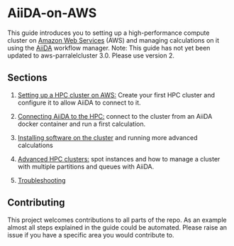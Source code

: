 # AiiDA-on-AWS
This guide introduces you to setting up a high-performance compute cluster on [Amazon Web Services](https://aws.amazon.com/) (AWS) and managing calculations on it using the [AiiDA](https://www.aiida.net/) workflow manager.
Note: This guide has not yet been updated to aws-parralelcluster 3.0. Please use version 2.

## Sections
1. [Setting up a HPC cluster on AWS:](Section1/aws-cluster-setup.md)
Create your first HPC cluster and configure it to allow AiiDA to connect to it.
2. [Connecting AiiDA to the HPC:](Section2/connecting-aiida.md) connect to the cluster from an AiiDA docker container and run a first calculation. 
3. [Installing software on the cluster](Section3/installing-software.md) and running more advanced calculations
4. [Advanced HPC clusters:](Section4/advanced-clusters.md) spot instances and how to manage a cluster with multiple partitions and queues with AiiDA.

5. [Troubleshooting](Troubleshooting/Troubleshooting.md)


## Contributing
This project welcomes contributions to all parts of the repo. As an example almost all steps explained in the guide could be automated. Please raise an issue if you have a specific area you would contribute to.
